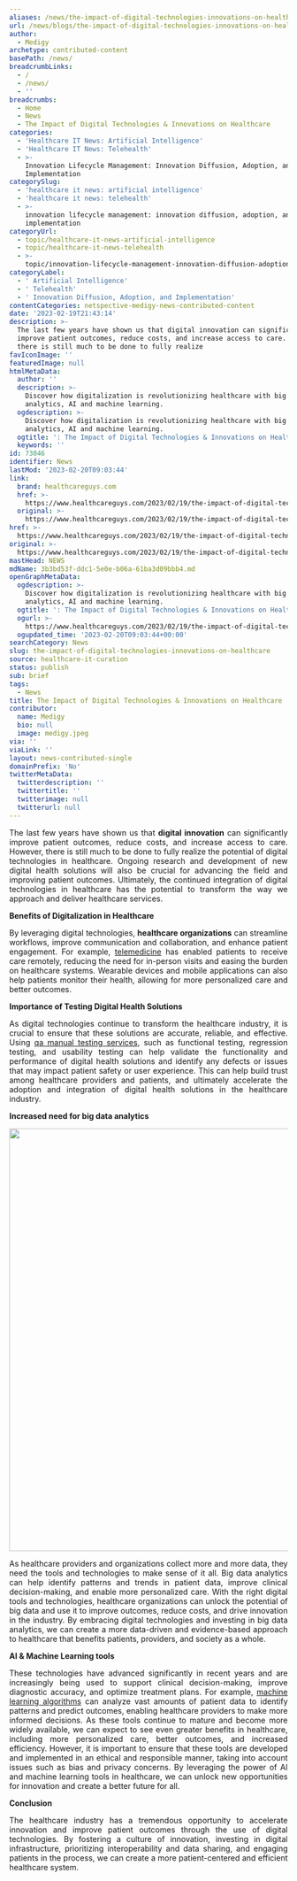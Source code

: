 ```yaml
---
aliases: /news/the-impact-of-digital-technologies-innovations-on-healthcare
url: /news/blogs/the-impact-of-digital-technologies-innovations-on-healthcare
author:
  - Medigy
archetype: contributed-content
basePath: /news/
breadcrumbLinks:
  - /
  - /news/
  - ''
breadcrumbs:
  - Home
  - News
  - The Impact of Digital Technologies & Innovations on Healthcare
categories:
  - 'Healthcare IT News: Artificial Intelligence'
  - 'Healthcare IT News: Telehealth'
  - >-
    Innovation Lifecycle Management: Innovation Diffusion, Adoption, and
    Implementation
categorySlug:
  - 'healthcare it news: artificial intelligence'
  - 'healthcare it news: telehealth'
  - >-
    innovation lifecycle management: innovation diffusion, adoption, and
    implementation
categoryUrl:
  - topic/healthcare-it-news-artificial-intelligence
  - topic/healthcare-it-news-telehealth
  - >-
    topic/innovation-lifecycle-management-innovation-diffusion-adoption-and-implementation
categoryLabel:
  - ' Artificial Intelligence'
  - ' Telehealth'
  - ' Innovation Diffusion, Adoption, and Implementation'
contentCategories: netspective-medigy-news-contributed-content
date: '2023-02-19T21:43:14'
description: >-
  The last few years have shown us that digital innovation can significantly
  improve patient outcomes, reduce costs, and increase access to care. However,
  there is still much to be done to fully realize
favIconImage: ''
featuredImage: null
htmlMetaData:
  author: ''
  description: >-
    Discover how digitalization is revolutionizing healthcare with big data
    analytics, AI and machine learning.
  ogdescription: >-
    Discover how digitalization is revolutionizing healthcare with big data
    analytics, AI and machine learning.
  ogtitle: ': The Impact of Digital Technologies & Innovations on Healthcare'
  keywords: ''
id: 73046
identifier: News
lastMod: '2023-02-20T09:03:44'
link:
  brand: healthcareguys.com
  href: >-
    https://www.healthcareguys.com/2023/02/19/the-impact-of-digital-technologies-innovations-on-healthcare/
  original: >-
    https://www.healthcareguys.com/2023/02/19/the-impact-of-digital-technologies-innovations-on-healthcare/
href: >-
  https://www.healthcareguys.com/2023/02/19/the-impact-of-digital-technologies-innovations-on-healthcare/
original: >-
  https://www.healthcareguys.com/2023/02/19/the-impact-of-digital-technologies-innovations-on-healthcare/
mastHead: NEWS
mdName: 3b3bd53f-ddc1-5e0e-b06a-61ba3d09bbb4.md
openGraphMetaData:
  ogdescription: >-
    Discover how digitalization is revolutionizing healthcare with big data
    analytics, AI and machine learning.
  ogtitle: ': The Impact of Digital Technologies & Innovations on Healthcare'
  ogurl: >-
    https://www.healthcareguys.com/2023/02/19/the-impact-of-digital-technologies-innovations-on-healthcare/
  ogupdated_time: '2023-02-20T09:03:44+00:00'
searchCategory: News
slug: the-impact-of-digital-technologies-innovations-on-healthcare
source: healthcare-it-curation
status: publish
sub: brief
tags:
  - News
title: The Impact of Digital Technologies & Innovations on Healthcare
contributor:
  name: Medigy
  bio: null
  image: medigy.jpeg
via: ''
viaLink: ''
layout: news-contributed-single
domainPrefix: 'No'
twitterMetaData:
  twitterdescription: ''
  twittertitle: ''
  twitterimage: null
  twitterurl: null
---
```

<p style="text-align: justify;">The last few years have shown us that <strong>digital innovation</strong> can significantly improve patient outcomes, reduce costs, and increase access to care. However, there is still much to be done to fully realize the potential of digital technologies in healthcare. Ongoing research and development of new digital health solutions will also be crucial for advancing the field and improving patient outcomes. Ultimately, the continued integration of digital technologies in healthcare has the potential to transform the way we approach and deliver healthcare services.</p>
<p style="text-align: left;"><strong>Benefits of Digitalization in Healthcare</strong></p>
<p style="text-align: justify;">By leveraging digital technologies, <strong>healthcare organizations</strong> can streamline workflows, improve communication and collaboration, and enhance patient engagement. For example, <a href="https://pubmed.ncbi.nlm.nih.gov/26122813/" target="_blank" rel="noopener">telemedicine</a> has enabled patients to receive care remotely, reducing the need for in-person visits and easing the burden on healthcare systems. Wearable devices and mobile applications can also help patients monitor their health, allowing for more personalized care and better outcomes.</p>
<p style="text-align: left;"><strong>Importance of Testing Digital Health Solutions</strong></p>
<p style="text-align: justify;">As digital technologies continue to transform the healthcare industry, it is crucial to ensure that these solutions are accurate, reliable, and effective. Using <a href="https://www.devlane.com/software-testing-and-qa" target="_blank" rel="noopener">qa manual testing services</a>, such as functional testing, regression testing, and usability testing can help validate the functionality and performance of digital health solutions and identify any defects or issues that may impact patient safety or user experience. This can help build trust among healthcare providers and patients, and ultimately accelerate the adoption and integration of digital health solutions in the healthcare industry.</p>
<p><strong>Increased need for big data analytics </strong></p>
<img loading="lazy" class="aligncenter size-full wp-image-60288" src="https://www.healthcareguys.com/wp-content/uploads/2020/06/Big-data_04.jpg" alt="" width="1176" height="764" />
<p style="text-align: justify;">As healthcare providers and organizations collect more and more data, they need the tools and technologies to make sense of it all. Big data analytics can help identify patterns and trends in patient data, improve clinical decision-making, and enable more personalized care. With the right digital tools and technologies, healthcare organizations can unlock the potential of big data and use it to improve outcomes, reduce costs, and drive innovation in the industry. By embracing digital technologies and investing in big data analytics, we can create a more data-driven and evidence-based approach to healthcare that benefits patients, providers, and society as a whole.</p>
<p><strong>AI &amp; Machine Learning tools </strong></p>
<p style="text-align: justify;">These technologies have advanced significantly in recent years and are increasingly being used to support clinical decision-making, improve diagnostic accuracy, and optimize treatment plans. For example, <a href="https://www.nature.com/articles/s41598-022-22434-3">machine</a><a href="https://www.nature.com/articles/s41598-022-22434-3" target="_blank" rel="noopener"> learning algorithms</a> can analyze vast amounts of patient data to identify patterns and predict outcomes, enabling healthcare providers to make more informed decisions. As these tools continue to mature and become more widely available, we can expect to see even greater benefits in healthcare, including more personalized care, better outcomes, and increased efficiency. However, it is important to ensure that these tools are developed and implemented in an ethical and responsible manner, taking into account issues such as bias and privacy concerns. By leveraging the power of AI and machine learning tools in healthcare, we can unlock new opportunities for innovation and create a better future for all.</p>
<p><strong>Conclusion</strong></p>
<p style="text-align: justify;">The healthcare industry has a tremendous opportunity to accelerate innovation and improve patient outcomes through the use of digital technologies. By fostering a culture of innovation, investing in digital infrastructure, prioritizing interoperability and data sharing, and engaging patients in the process, we can create a more patient-centered and efficient healthcare system.</p>
